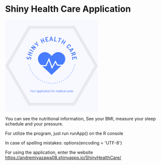 # Shiny Health Care Application
<img align="center" src = "RFunctions/www/Shiny_Health_Care_Image.png" height=300>

You can see the nutritional information,
See your BMI, measure your sleep schedule
and your pressure.

For utilize the program, just run 
runApp() on the R console

In case of spelling mistakes:
options(encoding = 'UTF-8')

For using the application, enter the website https://andremiyazawa08.shinyapps.io/ShinyHealthCare/

